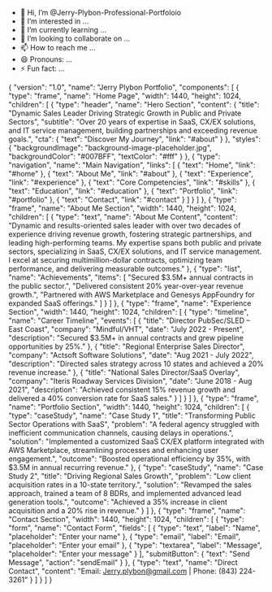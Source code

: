 - 👋 Hi, I’m @Jerry-Plybon-Professional-Portfoloio
- 👀 I’m interested in ...
- 🌱 I’m currently learning ...
- 💞️ I’m looking to collaborate on ...
- 📫 How to reach me ...
- 😄 Pronouns: ...
- ⚡ Fun fact: ...

<!---
Jerry-Plybon-Professional-Portfoloio/Jerry-Plybon-Professional-Portfoloio is a ✨ special ✨ repository because its `README.md` (this file) appears on your GitHub profile.
You can click the Preview link to take a look at your changes.
--->
{
  "version": "1.0",
  "name": "Jerry Plybon Portfolio",
  "components": [
    {
      "type": "frame",
      "name": "Home Page",
      "width": 1440,
      "height": 1024,
      "children": [
        {
          "type": "header",
          "name": "Hero Section",
          "content": {
            "title": "Dynamic Sales Leader Driving Strategic Growth in Public and Private Sectors",
            "subtitle": "Over 20 years of expertise in SaaS, CX/EX solutions, and IT service management, building partnerships and exceeding revenue goals.",
            "cta": {
              "text": "Discover My Journey",
              "link": "#about"
            }
          },
          "styles": {
            "backgroundImage": "background-image-placeholder.jpg",
            "backgroundColor": "#007BFF",
            "textColor": "#fff"
          }
        },
        {
          "type": "navigation",
          "name": "Main Navigation",
          "links": [
            { "text": "Home", "link": "#home" },
            { "text": "About Me", "link": "#about" },
            { "text": "Experience", "link": "#experience" },
            { "text": "Core Competencies", "link": "#skills" },
            { "text": "Education", "link": "#education" },
            { "text": "Portfolio", "link": "#portfolio" },
            { "text": "Contact", "link": "#contact" }
          ]
        }
      ]
    },
    {
      "type": "frame",
      "name": "About Me Section",
      "width": 1440,
      "height": 1024,
      "children": [
        {
          "type": "text",
          "name": "About Me Content",
          "content": "Dynamic and results-oriented sales leader with over two decades of experience driving revenue growth, fostering strategic partnerships, and leading high-performing teams. My expertise spans both public and private sectors, specializing in SaaS, CX/EX solutions, and IT service management. I excel at securing multimillion-dollar contracts, optimizing team performance, and delivering measurable outcomes."
        },
        {
          "type": "list",
          "name": "Achievements",
          "items": [
            "Secured $3.5M+ annual contracts in the public sector.",
            "Delivered consistent 20% year-over-year revenue growth.",
            "Partnered with AWS Marketplace and Genesys AppFoundry for expanded SaaS offerings."
          ]
        }
      ]
    },
    {
      "type": "frame",
      "name": "Experience Section",
      "width": 1440,
      "height": 1024,
      "children": [
        {
          "type": "timeline",
          "name": "Career Timeline",
          "events": [
            {
              "title": "Director PubSec/SLED – East Coast",
              "company": "Mindful/VHT",
              "date": "July 2022 - Present",
              "description": "Secured $3.5M+ in annual contracts and grew pipeline opportunities by 25%."
            },
            {
              "title": "Regional Enterprise Sales Director",
              "company": "Actsoft Software Solutions",
              "date": "Aug 2021 - July 2022",
              "description": "Directed sales strategy across 10 states and achieved a 20% revenue increase."
            },
            {
              "title": "National Sales Director/SaaS Overlay",
              "company": "Iteris Roadway Services Division",
              "date": "June 2018 - Aug 2021",
              "description": "Achieved consistent 15% revenue growth and delivered a 40% conversion rate for SaaS sales."
            }
          ]
        }
      ]
    },
    {
      "type": "frame",
      "name": "Portfolio Section",
      "width": 1440,
      "height": 1024,
      "children": [
        {
          "type": "caseStudy",
          "name": "Case Study 1",
          "title": "Transforming Public Sector Operations with SaaS",
          "problem": "A federal agency struggled with inefficient communication channels, causing delays in operations.",
          "solution": "Implemented a customized SaaS CX/EX platform integrated with AWS Marketplace, streamlining processes and enhancing user engagement.",
          "outcome": "Boosted operational efficiency by 35%, with $3.5M in annual recurring revenue."
        },
        {
          "type": "caseStudy",
          "name": "Case Study 2",
          "title": "Driving Regional Sales Growth",
          "problem": "Low client acquisition rates in a 10-state territory.",
          "solution": "Revamped the sales approach, trained a team of 8 BDRs, and implemented advanced lead generation tools.",
          "outcome": "Achieved a 35% increase in client acquisition and a 20% rise in revenue."
        }
      ]
    },
    {
      "type": "frame",
      "name": "Contact Section",
      "width": 1440,
      "height": 1024,
      "children": [
        {
          "type": "form",
          "name": "Contact Form",
          "fields": [
            { "type": "text", "label": "Name", "placeholder": "Enter your name" },
            { "type": "email", "label": "Email", "placeholder": "Enter your email" },
            { "type": "textarea", "label": "Message", "placeholder": "Enter your message" }
          ],
          "submitButton": {
            "text": "Send Message",
            "action": "sendEmail"
          }
        },
        {
          "type": "text",
          "name": "Direct Contact",
          "content": "Email: Jerry.plybon@gmail.com | Phone: (843) 224-3261"
        }
      ]
    }
  ]
}
